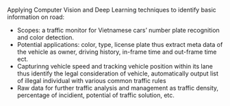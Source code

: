 Applying Computer Vision and Deep Learning techniques to identify basic information on road:
- Scopes: a traffic monitor for Vietnamese cars’ number plate recognition and color detection.
- Potential applications: color, type, license plate thus extract meta data of the vehicle as owner, driving history, in-frame time and out-frame time ect.
- Capturinng vehicle speed and tracking vehicle position within its lane thus identify the legal consideration of vehicle, automatically output list of illegal individual with various common traffic rules
- Raw data for further traffic analysis and management as traffic density, percentage of incidient, potential of traffic solution, etc.
